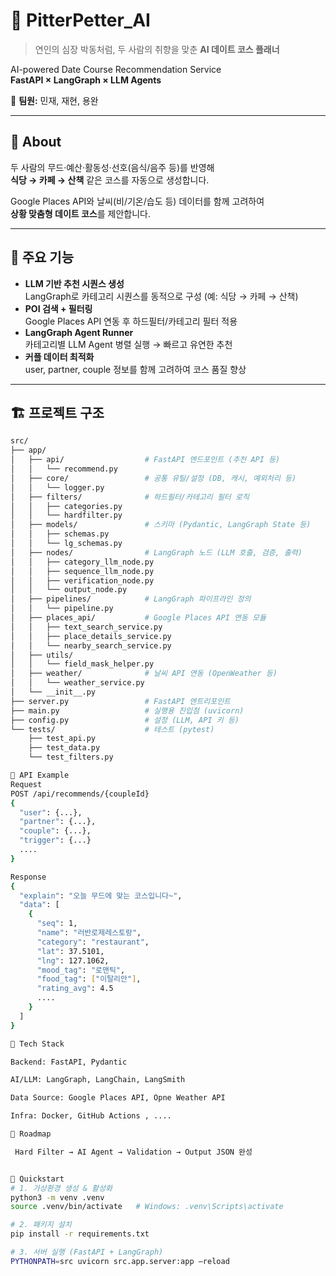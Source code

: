 # 🌌 PitterPetter_AI
> 연인의 심장 박동처럼, 두 사람의 취향을 맞춘 **AI 데이트 코스 플래너**

AI-powered Date Course Recommendation Service  
**FastAPI × LangGraph × LLM Agents**

👥 **팀원:** 민재, 재현, 용완

---

## 🖤 About

두 사람의 무드·예산·활동성·선호(음식/음주 등)를 반영해  
**식당 → 카페 → 산책** 같은 코스를 자동으로 생성합니다.  

Google Places API와 날씨(비/기온/습도 등) 데이터를 함께 고려하여  
**상황 맞춤형 데이트 코스**를 제안합니다.

---

## 🔮 주요 기능

- **LLM 기반 추천 시퀀스 생성**  
  LangGraph로 카테고리 시퀀스를 동적으로 구성 (예: 식당 → 카페 → 산책)
- **POI 검색 + 필터링**  
  Google Places API 연동 후 하드필터/카테고리 필터 적용
- **LangGraph Agent Runner**  
  카테고리별 LLM Agent 병렬 실행 → 빠르고 유연한 추천
- **커플 데이터 최적화**  
  user, partner, couple 정보를 함께 고려하여 코스 품질 향상

---

## 🏗 프로젝트 구조
```bash
src/
├── app/
│   ├── api/                  # FastAPI 엔드포인트 (추천 API 등)
│   │   └── recommend.py
│   ├── core/                 # 공통 유틸/설정 (DB, 캐시, 예외처리 등)
│   │   └── logger.py
│   ├── filters/              # 하드필터/카테고리 필터 로직
│   │   ├── categories.py
│   │   └── hardfilter.py
│   ├── models/               # 스키마 (Pydantic, LangGraph State 등)
│   │   ├── schemas.py
│   │   └── lg_schemas.py
│   ├── nodes/                # LangGraph 노드 (LLM 호출, 검증, 출력)
│   │   ├── category_llm_node.py
│   │   ├── sequence_llm_node.py
│   │   ├── verification_node.py
│   │   └── output_node.py
│   ├── pipelines/            # LangGraph 파이프라인 정의
│   │   └── pipeline.py
│   ├── places_api/           # Google Places API 연동 모듈
│   │   ├── text_search_service.py
│   │   ├── place_details_service.py
│   │   └── nearby_search_service.py
│   ├── utils/
│   │   └── field_mask_helper.py
│   ├── weather/              # 날씨 API 연동 (OpenWeather 등)
│   │   └── weather_service.py
│   └── __init__.py
├── server.py                 # FastAPI 엔트리포인트
├── main.py                   # 실행용 진입점 (uvicorn)
├── config.py                 # 설정 (LLM, API 키 등)
└── tests/                    # 테스트 (pytest)
    ├── test_api.py
    ├── test_data.py
    └── test_filters.py

📡 API Example
Request
POST /api/recommends/{coupleId}
{
  "user": {...},
  "partner": {...},
  "couple": {...},
  "trigger": {...}
  ....
}

Response
{
  "explain": "오늘 무드에 맞는 코스입니다~",
  "data": [
    {
      "seq": 1,
      "name": "러반로제레스토랑",
      "category": "restaurant",
      "lat": 37.5101,
      "lng": 127.1062,
      "mood_tag": "로맨틱",
      "food_tag": ["이탈리안"],
      "rating_avg": 4.5
      ....
    }
  ]
}

🤝 Tech Stack

Backend: FastAPI, Pydantic

AI/LLM: LangGraph, LangChain, LangSmith

Data Source: Google Places API, Opne Weather API

Infra: Docker, GitHub Actions , ....

📌 Roadmap

 Hard Filter → AI Agent → Validation → Output JSON 완성


🚀 Quickstart
# 1. 가상환경 생성 & 활성화
python3 -m venv .venv
source .venv/bin/activate   # Windows: .venv\Scripts\activate

# 2. 패키지 설치
pip install -r requirements.txt

# 3. 서버 실행 (FastAPI + LangGraph)
PYTHONPATH=src uvicorn src.app.server:app —reload
